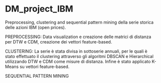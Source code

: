 # DM_project_IBM
Preprocessing, clustering and sequential pattern mining della serie storica delle azioni IBM (open prices).

PREPROCESSING:
Data visualization e creazione delle matrici di distanza per DTW e CDM, creazione dei vettori feature-based.

CLUSTERING: 
La serie è stata divisa in sottoserie annuali, per le quali è stato effettuato il clustering attraverso gli algoritmi DBSCAN e Hierarchical utilizzando DTW e CDM come misure di distanza. Infine è stato applicato K-Means su vettori feature-based.

SEQUENTIAL PATTERN MINING

